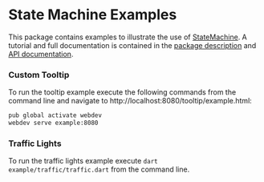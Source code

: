 # State Machine Examples

This package contains examples to illustrate the use of [StateMachine](https://github.com/renggli/dart-statemachine). A tutorial and full documentation is contained in the [package description](https://pub.dev/packages/statemachine) and [API documentation](https://pub.dev/documentation/statemachine/latest/).

### Custom Tooltip

To run the tooltip example execute the following commands from the command line and navigate to http://localhost:8080/tooltip/example.html:

```bash
pub global activate webdev
webdev serve example:8080
```

### Traffic Lights

To run the traffic lights example execute `dart example/traffic/traffic.dart` from the command line.
